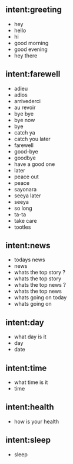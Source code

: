 ## intent:greeting
- hey
- hello
- hi
- good morning
- good evening
- hey there

## intent:farewell
- adieu
- adios
- arrivederci
- au revoir
- bye bye
- bye now
- bye
- catch ya
- catch you later
- farewell
- good-bye
- goodbye
- have a good one
- later
- peace out
- peace
- sayonara
- seeya later
- seeya
- so long
- ta-ta
- take care
- tootles

## intent:news
- todays news
- news
- whats the top story ?
- whats the top story
- whats the top news ?
- whats the top news
- whats going on today
- whats going on

## intent:day
- what day is it
- day
- date

## intent:time
- what time is it
- time

## intent:health
- how is your health

## intent:sleep
- sleep
